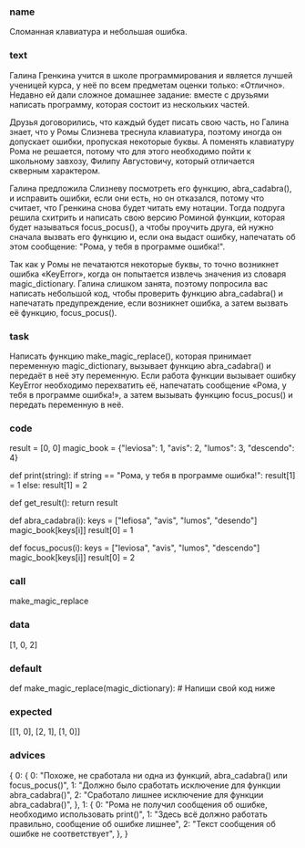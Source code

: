 ### name
Сломанная клавиатура и небольшая ошибка.

### text
Галина Гренкина учится в школе программирования и является лучшей ученицей курса, у неё по всем предметам оценки только: «Отлично». Недавно ей дали сложное домашнее задание: вместе с друзьями написать программу, которая состоит из нескольких частей.

Друзья договорились, что каждый будет писать свою часть, но Галина знает, что у Ромы Слизнева треснула клавиатура, поэтому иногда он допускает ошибки, пропуская некоторые буквы. А поменять клавиатуру Рома не решается, потому что для этого необходимо пойти к школьному завхозу, Филипу Августовичу, который отличается скверным характером.

Галина предложила Слизневу посмотреть его функцию, abra_cadabra(), и исправить ошибки, если они есть, но он отказался, потому что считает, что Гренкина снова будет читать ему нотации. Тогда подруга решила схитрить и написать свою версию Роминой функции, которая будет называться focus_pocus(), а чтобы проучить друга, ей нужно сначала вызвать его функцию и, если она выдаст ошибку, напечатать об этом сообщение: "Рома, у тебя в программе ошибка!".

Так как у Ромы не печатаются некоторые буквы, то точно возникнет ошибка «KeyError», когда он попытается извлечь значения из словаря magic_dictionary. Галина слишком занята, поэтому попросила вас написать небольшой код, чтобы проверить функцию abra_cadabra() и напечатать предупреждение, если возникнет ошибка, а затем вызвать её функцию, focus_pocus().

### task

Написать функцию make_magic_replace(), которая принимает переменную magic_dictionary, вызывает функцию abra_cadabra() и передаёт в неё эту переменную. Если работа функции вызывает ошибку KeyError необходимо перехватить её, напечатать сообщение «Рома, у тебя в программе ошибка!», а затем вызывать функцию focus_pocus() и передать переменную в неё.

### сode
result = [0, 0]
magic_book = {"leviosa": 1, "avis": 2, "lumos": 3, "descendo": 4}

def print(string):
    if string == "Рома, у тебя в программе ошибка!":
        result[1] = 1
    else:
        result[1] = 2


def get_result():
    return result


def abra_cadabra(i):
    keys = ["lefiosa", "avis", "lumos", "desendo"]
    magic_book[keys[i]]
    result[0] = 1


def focus_pocus(i):
    keys = ["leviosa", "avis", "lumos", "descendo"]
    magic_book[keys[i]]
    result[0] = 2

### call
make_magic_replace

### data
[1, 0, 2]

### default
def make_magic_replace(magic_dictionary):
    # Напиши свой код ниже

### expected
[[1, 0], [2, 1], [1, 0]]

### advices
{
    0: {
        0: "Похоже, не сработала ни одна из функций, abra_cadabra() или focus_pocus()",
        1: "Должно было сработать исключение для функции abra_cadabra()",
        2: "Сработало лишнее исключение для функции abra_cadabra()",
    },
    1: {
        0: "Рома не получил сообщения об ошибке, необходимо использовать print()",
        1: "Здесь всё должно работать правильно, сообщение об ошибке лишнее",
        2: "Текст сообщения об ошибке не соответствует",
    },
}